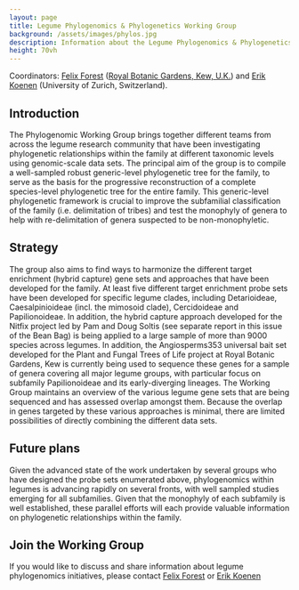 ```yaml
---
layout: page
title: Legume Phylogenomics & Phylogenetics Working Group
background: /assets/images/phylos.jpg
description: Information about the Legume Phylogenomics & Phylogenetics Working group
height: 70vh
---
```


Coordinators: [Felix Forest](mailto:F.Forest@kew.org) ([Royal Botanic Gardens, Kew, U.K.](https://www.kew.org/)) and [Erik Koenen](mailto:erik.koenen@systbot.uzh.ch) (University of Zurich, Switzerland).

## Introduction

The Phylogenomic Working Group brings together different teams from across the legume research community that have been investigating phylogenetic relationships within the family at different taxonomic levels using genomic-scale data sets. The principal aim of the group is to compile a well-sampled robust generic-level phylogenetic tree for the family, to serve as the basis for the progressive reconstruction of a complete species-level phylogenetic tree for the entire family. This generic-level phylogenetic framework is crucial to improve the subfamilial classification of the family (i.e. delimitation of tribes) and test the monophyly of genera to help with re-delimitation of genera suspected to be non-monophyletic. 

## Strategy

The group also aims to find ways to harmonize the different target enrichment (hybrid capture) gene sets and approaches that have been developed for the family. At least five different target enrichment probe sets have been developed for specific legume clades, including Detarioideae, Caesalpinioideae (incl. the mimosoid clade), Cercidoideae and Papilionoideae. In addition, the hybrid capture approach developed for the Nitfix project led by Pam and Doug Soltis (see separate report in this issue of the Bean Bag) is being applied to a large sample of more than 9000 species across legumes. In addition, the Angiosperms353 universal bait set developed for the Plant and Fungal Trees of Life project at Royal Botanic Gardens, Kew is currently being used to sequence these genes for a sample of genera covering all major legume groups, with particular focus on subfamily Papilionoideae and its early-diverging lineages. The Working Group maintains an overview of the various legume gene sets that are being sequenced and has assessed overlap amongst them. Because the overlap in genes targeted by these various approaches is minimal, there are limited possibilities of directly combining the different data sets. 

## Future plans

Given the advanced state of the work undertaken by several groups who have designed the probe sets enumerated above, phylogenomics within legumes is advancing rapidly on several fronts, with well sampled studies emerging for all subfamilies. Given that the monophyly of each subfamily is well established, these parallel efforts will each provide valuable information on phylogenetic relationships within the family. 

## Join the Working Group

If you would like to discuss and share information about legume phylogenomics initiatives, please contact [Felix Forest](mailto:F.Forest@kew.org) or [Erik Koenen](mailto:erik.koenen@systbot.uzh.ch)
